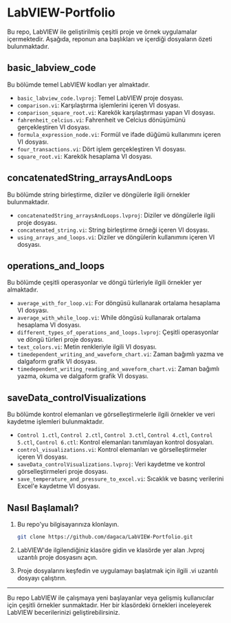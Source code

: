 # LabVIEW-Portfolio

Bu repo, LabVIEW ile geliştirilmiş çeşitli proje ve örnek uygulamalar içermektedir. Aşağıda, reponun ana başlıkları ve içerdiği dosyaların özeti bulunmaktadır.

## basic_labview_code

Bu bölümde temel LabVIEW kodları yer almaktadır.

- `basic_labview_code.lvproj`: Temel LabVIEW proje dosyası.
- `comparison.vi`: Karşılaştırma işlemlerini içeren VI dosyası.
- `comparison_square_root.vi`: Karekök karşılaştırması yapan VI dosyası.
- `fahrenheit_celcius.vi`: Fahrenheit ve Celcius dönüşümünü gerçekleştiren VI dosyası.
- `formula_expression_node.vi`: Formül ve ifade düğümü kullanımını içeren VI dosyası.
- `four_transactions.vi`: Dört işlem gerçekleştiren VI dosyası.
- `square_root.vi`: Karekök hesaplama VI dosyası.

## concatenatedString_arraysAndLoops

Bu bölümde string birleştirme, diziler ve döngülerle ilgili örnekler bulunmaktadır.

- `concatenatedString_arraysAndLoops.lvproj`: Diziler ve döngülerle ilgili proje dosyası.
- `concatenated_string.vi`: String birleştirme örneği içeren VI dosyası.
- `using_arrays_and_loops.vi`: Diziler ve döngülerin kullanımını içeren VI dosyası.

## operations_and_loops

Bu bölümde çeşitli operasyonlar ve döngü türleriyle ilgili örnekler yer almaktadır.

- `average_with_for_loop.vi`: For döngüsü kullanarak ortalama hesaplama VI dosyası.
- `average_with_while_loop.vi`: While döngüsü kullanarak ortalama hesaplama VI dosyası.
- `different_types_of_operations_and_loops.lvproj`: Çeşitli operasyonlar ve döngü türleri proje dosyası.
- `text_colors.vi`: Metin renkleriyle ilgili VI dosyası.
- `timedependent_writing_and_waveform_chart.vi`: Zaman bağımlı yazma ve dalgaform grafik VI dosyası.
- `timedependent_writing_reading_and_waveform_chart.vi`: Zaman bağımlı yazma, okuma ve dalgaform grafik VI dosyası.

## saveData_controlVisualizations

Bu bölümde kontrol elemanları ve görselleştirmelerle ilgili örnekler ve veri kaydetme işlemleri bulunmaktadır.

- `Control 1.ctl`, `Control 2.ctl`, `Control 3.ctl`, `Control 4.ctl`, `Control 5.ctl`, `Control 6.ctl`: Kontrol elemanları tanımlayan kontrol dosyaları.
- `control_visualizations.vi`: Kontrol elemanları ve görselleştirmeler içeren VI dosyası.
- `saveData_controlVisualizations.lvproj`: Veri kaydetme ve kontrol görselleştirmeleri proje dosyası.
- `save_temperature_and_pressure_to_excel.vi`: Sıcaklık ve basınç verilerini Excel'e kaydetme VI dosyası.

## Nasıl Başlamalı?​
1. Bu repo'yu bilgisayarınıza klonlayın.
   ```bash
   git clone https://github.com/dagaca/LabVIEW-Portfolio.git
   
2. LabVIEW'de ilgilendiğiniz klasöre gidin ve klasörde yer alan .lvproj uzantılı proje dosyasını açın.

3. Proje dosyalarını keşfedin ve uygulamayı başlatmak için ilgili .vi uzantılı dosyayı çalıştırın.
---

Bu repo LabVIEW ile çalışmaya yeni başlayanlar veya gelişmiş kullanıcılar için çeşitli örnekler sunmaktadır. Her bir klasördeki örnekleri inceleyerek LabVIEW becerilerinizi geliştirebilirsiniz.
